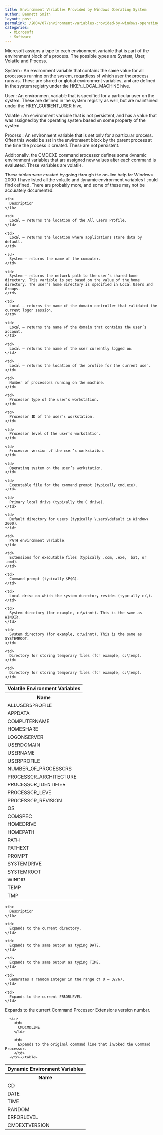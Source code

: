 ```yaml
---
title: Environment Variables Provided by Windows Operating System
author: Bennett Smith
layout: post
permalink: /2004/07/environment-variables-provided-by-windows-operating-system/
categories:
  - Microsoft
  - Software
---
```

Microsoft assigns a type to each environment variable that is part of the environment block of a process. The possible types are System, User, Volatile and Process.

System
:   An environment variable that contains the same value for all processes running on the system, regardless of which user the process runs as. These are shared or global environment variables, and are defined in the system registry under the HKEY\_LOCAL\_MACHINE hive.

User
:   An environment variable that is specified for a particular user on the system. These are defined in the system registry as well, but are maintained under the HKEY\_CURRENT\_USER hive.

Volatile
:   An environment variable that is not persistent, and has a value that was assigned by the operating system based on some property of the system.

Process
:   An environment variable that is set only for a particular process. Often this would be set in the environment block by the parent process at the time the process is created. These are not persistent.

Additionally, the CMD.EXE command processor defines some dynamic environment variables that are assigned new values after each command is evaluated. These variables are volatile.

These tables were created by going through the on-line help for Windows 2000. I have listed all the volatile and dynamic environment variables I could find defined. There are probably more, and some of these may not be accurately documented.

<table>
  <tr>
    <th colspan="2" align="center">
      Volatile Environment Variables
    </th>
  </tr>
  
  <tr>
    <th>
      Name
    </th>
    
    <th>
      Description
    </th>
  </tr>
  
  <tr>
    <td>
      ALLUSERSPROFILE
    </td>
    
    <td>
      Local – returns the location of the All Users Profile.
    </td>
  </tr>
  
  <tr>
    <td>
      APPDATA
    </td>
    
    <td>
      Local – returns the location where applications store data by default.
    </td>
  </tr>
  
  <tr>
    <td>
      COMPUTERNAME
    </td>
    
    <td>
      System – returns the name of the computer.
    </td>
  </tr>
  
  <tr>
    <td>
      HOMESHARE
    </td>
    
    <td>
      System – returns the network path to the user’s shared home directory. This variable is set based on the value of the home directory. The user’s home directory is specified in Local Users and Groups.
    </td>
  </tr>
  
  <tr>
    <td>
      LOGONSERVER
    </td>
    
    <td>
      Local – returns the name of the domain controller that validated the current logon session.
    </td>
  </tr>
  
  <tr>
    <td>
      USERDOMAIN
    </td>
    
    <td>
      Local – returns the name of the domain that contains the user’s account.
    </td>
  </tr>
  
  <tr>
    <td>
      USERNAME
    </td>
    
    <td>
      Local – returns the name of the user currently logged on.
    </td>
  </tr>
  
  <tr>
    <td>
      USERPROFILE
    </td>
    
    <td>
      Local – returns the location of the profile for the current user.
    </td>
  </tr>
  
  <tr>
    <td>
      NUMBER_OF_PROCESSORS
    </td>
    
    <td>
      Number of processors running on the machine.
    </td>
  </tr>
  
  <tr>
    <td>
      PROCESSOR_ARCHITECTURE
    </td>
    
    <td>
      Processor type of the user’s workstation.
    </td>
  </tr>
  
  <tr>
    <td>
      PROCESSOR_IDENTIFIER
    </td>
    
    <td>
      Processor ID of the user’s workstation.
    </td>
  </tr>
  
  <tr>
    <td>
      PROCESSOR_LEVE
    </td>
    
    <td>
      Processor level of the user’s workstation.
    </td>
  </tr>
  
  <tr>
    <td>
      PROCESSOR_REVISION
    </td>
    
    <td>
      Processor version of the user’s workstation.
    </td>
  </tr>
  
  <tr>
    <td>
      OS
    </td>
    
    <td>
      Operating system on the user’s workstation.
    </td>
  </tr>
  
  <tr>
    <td>
      COMSPEC
    </td>
    
    <td>
      Executable file for the command prompt (typically cmd.exe).
    </td>
  </tr>
  
  <tr>
    <td>
      HOMEDRIVE
    </td>
    
    <td>
      Primary local drive (typically the C drive).
    </td>
  </tr>
  
  <tr>
    <td>
      HOMEPATH
    </td>
    
    <td>
      Default directory for users (typically \users\default in Windows 2000).
    </td>
  </tr>
  
  <tr>
    <td>
      PATH
    </td>
    
    <td>
      PATH environment variable.
    </td>
  </tr>
  
  <tr>
    <td>
      PATHEXT
    </td>
    
    <td>
      Extensions for executable files (typically .com, .exe, .bat, or .cmd).
    </td>
  </tr>
  
  <tr>
    <td>
      PROMPT
    </td>
    
    <td>
      Command prompt (typically $P$G).
    </td>
  </tr>
  
  <tr>
    <td>
      SYSTEMDRIVE
    </td>
    
    <td>
      Local drive on which the system directory resides (typcially c:\).
    </td>
  </tr>
  
  <tr>
    <td>
      SYSTEMROOT
    </td>
    
    <td>
      System directory (for example, c:\winnt). This is the same as WINDIR.
    </td>
  </tr>
  
  <tr>
    <td>
      WINDIR
    </td>
    
    <td>
      System directory (for example, c:\winnt). This is the same as SYSTEMROOT.
    </td>
  </tr>
  
  <tr>
    <td>
      TEMP
    </td>
    
    <td>
      Directory for storing temporary files (for example, c:\temp).
    </td>
  </tr>
  
  <tr>
    <td>
      TMP
    </td>
    
    <td>
      Directory for storing temporary files (for example, c:\temp).
    </td>
  </tr>
</table>

<table>
  <tr>
    <th colspan="2" align="center">
      Dynamic Environment Variables
    </th>
  </tr>
  
  <tr>
    <th>
      Name
    </th>
    
    <th>
      Description
    </th>
  </tr>
  
  <tr>
    <td>
      CD
    </td>
    
    <td>
      Expands to the current directory.
    </td>
  </tr>
  
  <tr>
    <td>
      DATE
    </td>
    
    <td>
      Expands to the same output as typing DATE.
    </td>
  </tr>
  
  <tr>
    <td>
      TIME
    </td>
    
    <td>
      Expands to the same output as typing TIME.
    </td>
  </tr>
  
  <tr>
    <td>
      RANDOM
    </td>
    
    <td>
      Generates a random integer in the range of 0 – 32767.
    </td>
  </tr>
  
  <tr>
    <td>
      ERRORLEVEL
    </td>
    
    <td>
      Expands to the current ERRORLEVEL.
    </td>
  </tr>
  
  <tr>
    <td>
      CMDEXTVERSION</td <td>
        Expands to the current Command Processor Extensions version number.
      </td></tr> 
      
      <tr>
        <td>
          CMDCMDLINE
        </td>
        
        <td>
          Expands to the original command line that invoked the Command Processor.
        </td>
      </tr></table> 
